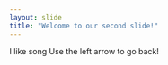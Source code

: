 ```yaml
---
layout: slide
title: "Welcome to our second slide!"
---
```

I like song
Use the left arrow to go back!
